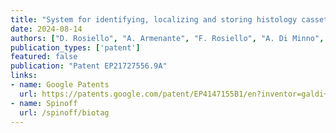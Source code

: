 ```yaml
---
title: "System for identifying, localizing and storing histology cassettes and slides"
date: 2024-08-14
authors: ["D. Rosiello", "A. Armenante", "F. Rosiello", "A. Di Minno", "G. Castaldi", "A. Cutolo", "V. Galdi", "P. Mattera", "R. Parente", "A. Cusano"]
publication_types: ['patent']
featured: false
publication: "Patent EP21727556.9A"
links:
- name: Google Patents
  url: https://patents.google.com/patent/EP4147155B1/en?inventor=galdi+Vincenzo&oq=galdi+Vincenzo
- name: Spinoff
  url: /spinoff/biotag
---
```

